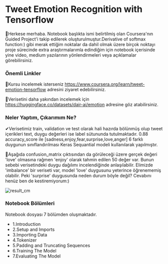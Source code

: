 # Tweet Emotion Recognition with Tensorflow
🙌Herkese merhaba. Notebook başlıkta ismi belirtilmiş olan Coursera'nın Guided Project'i takip edilerek oluşturulmuştur.Derivative of softmax function:) gibi merak ettiğim noktalar da dahil olmak üzere birçok noktayı proje sürecinde extra araştırmalarımla edindiğim için notebook içerisinde yine video, medium yazılarının yönlendirmeleri veya açıklamalar görebilirsiniz.

### Önemli Linkler
👀Kursu incelemek isterseniz https://www.coursera.org/learn/tweet-emotion-tensorflow adresini ziyaret edebilirsiniz.

📍Verisetini daha yakından incelemek için https://huggingface.co/datasets/dair-ai/emotion adresine göz atabilirsiniz.

### Neler Yaptım, Çıkarımım Ne?
✔Verisetimiz train, validation ve test olarak hali hazırda bölünmüş olup tweet içerikleri text, duygu değerleri ise label sütununda tutulmaktadır. 
0.88 accuracy_score ile [sadness,enjoy,fear,surprise,love,anger] 6 farklı duygunun sınıflandırılması Keras Sequantial modeli kullanılarak yapılmıştır.

🧐Aşağıda confusion_matrix çıktısından da görüleceği üzere gerçek değeri 'love' olmasına rağmen 'enjoy' olarak tahmin edilen 50 değer var. Bunun sebebi verisetindeki duygu dağılımı incelendiğinde anlaşılabilir.
Elimizde 'imbalance' bir veriseti var, model 'love' duygusunu yeterince öğrenememiş olabilir. Peki 'surprise' duygusunda neden durum böyle değil? Cevabını henüz ben de kestiremiyorum:)

![result_cm](https://github.com/msnunu/sentiment_analysis/assets/124269047/cc46daf8-f606-44e4-b269-da971b838e47)


### Notebook Bölümleri
Notebook dosyası 7 bölümden oluşmaktadır.
- 1.Introduction
- 2.Setup and Imports
- 3.Importing Data
- 4.Tokenizer
- 5.Padding and Truncating Sequences
- 6.Training The Model
- 7.Evaluating The Model
